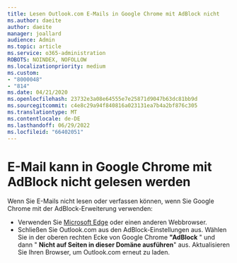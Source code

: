 ```yaml
---
title: Lesen Outlook.com E-Mails in Google Chrome mit AdBlock nicht
ms.author: daeite
author: daeite
manager: joallard
audience: Admin
ms.topic: article
ms.service: o365-administration
ROBOTS: NOINDEX, NOFOLLOW
ms.localizationpriority: medium
ms.custom:
- "8000048"
- "814"
ms.date: 04/21/2020
ms.openlocfilehash: 23732e3a08e64555e7e25871d9047b63dc81bb9d
ms.sourcegitcommit: c4e8c29a94f840816a023131ea7b4a2bf876c305
ms.translationtype: MT
ms.contentlocale: de-DE
ms.lasthandoff: 06/29/2022
ms.locfileid: "66402051"
---
```

# <a name="cant-read-email-in-google-chrome-with-adblock"></a>E-Mail kann in Google Chrome mit AdBlock nicht gelesen werden

Wenn Sie E-Mails nicht lesen oder verfassen können, wenn Sie Google Chrome mit der AdBlock-Erweiterung verwenden:

- Verwenden Sie [Microsoft Edge](https://go.microsoft.com/fwlink/p/?linkid=2001503&amp;clcid=0x409) oder einen anderen Webbrowser.
- Schließen Sie Outlook.com aus den AdBlock-Einstellungen aus. Wählen Sie in der oberen rechten Ecke von Google Chrome **"AdBlock** " und dann " **Nicht auf Seiten in dieser Domäne ausführen**" aus. Aktualisieren Sie Ihren Browser, um Outlook.com erneut zu laden.